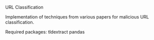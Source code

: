 URL Classification

Implementation of techniques from various papers for malicious URL classification.

Required packages:
tldextract
pandas